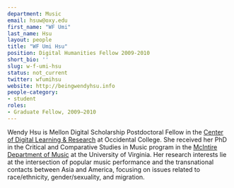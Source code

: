 ```yaml
---
department: Music
email: hsuw@oxy.edu
first_name: "WF Umi"
last_name: Hsu
layout: people
title: "WF Umi Hsu"
position: Digital Humanities Fellow 2009-2010
short_bio: ''
slug: w-f-umi-hsu
status: not_current
twitter: wfumihsu
website: http://beingwendyhsu.info
people-category:
- student
roles:
- Graduate Fellow, 2009–2010
---
```


Wendy Hsu is Mellon Digital Scholarship Postdoctoral Fellow in the [Center of Digital Learning & Research](http://college.oxy.edu/cdlr/) at Occidental College. She received her PhD in the Critical and Comparative Studies in Music program in the [McIntire Department of Music](http://artsandsciences.virginia.edu/music/) at the University of Virginia. Her research interests lie at the intersection of popular music performance and the transnational contacts between Asia and America, focusing on issues related to race/ethnicity, gender/sexuality, and migration.
